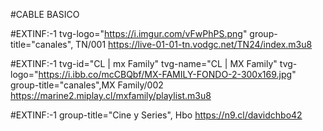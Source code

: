 #CABLE BASICO 

#EXTINF:-1 tvg-logo="https://i.imgur.com/vFwPhPS.png" group-title="canales", TN/001
https://live-01-01-tn.vodgc.net/TN24/index.m3u8

#EXTINF:-1 tvg-id="CL | mx Family" tvg-name="CL | MX Family" tvg-logo="https://i.ibb.co/mcCBQbf/MX-FAMILY-FONDO-2-300x169.jpg" group-title="canales",MX Family/002
https://marine2.miplay.cl/mxfamily/playlist.m3u8


#EXTINF:-1 group-title="Cine y Series", Hbo
https://n9.cl/davidchbo42

